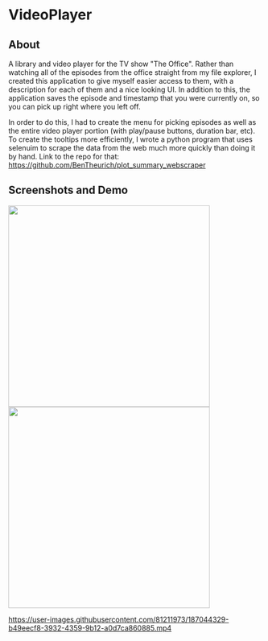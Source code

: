 # VideoPlayer

## About
A library and video player for the TV show "The Office". Rather than watching all of the episodes from the office straight from my file explorer, I created this application to give myself easier access to them, with a description for each of them and a nice looking UI. In addition to this, the application saves the episode and timestamp that you were currently on, so you can pick up right where you left off.

In order to do this, I had to create the menu for picking episodes as well as the entire video player portion (with play/pause buttons, duration bar, etc). To create the tooltips more efficiently, I wrote a python program that uses selenuim to scrape the data from the web much more quickly than doing it by hand.
Link to the repo for that:
https://github.com/BenTheurich/plot_summary_webscraper

## Screenshots and Demo
<img src="https://user-images.githubusercontent.com/81211973/187044157-b58a292b-2d5a-424e-98bb-fda2108935cc.png" width="400">
<img src="https://user-images.githubusercontent.com/81211973/187044238-e934892a-e42d-456c-8250-06a5fedb176f.png" width="400">



https://user-images.githubusercontent.com/81211973/187044329-b49eecf8-3932-4359-9b12-a0d7ca860885.mp4

